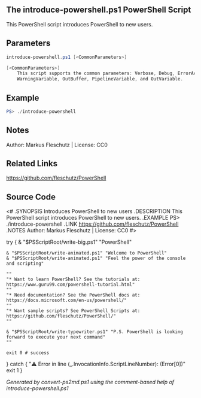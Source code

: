 ## The introduce-powershell.ps1 PowerShell Script

This PowerShell script introduces PowerShell to new users.

## Parameters
```powershell
introduce-powershell.ps1 [<CommonParameters>]

[<CommonParameters>]
    This script supports the common parameters: Verbose, Debug, ErrorAction, ErrorVariable, WarningAction, 
    WarningVariable, OutBuffer, PipelineVariable, and OutVariable.
```

## Example
```powershell
PS> ./introduce-powershell

```

## Notes
Author: Markus Fleschutz | License: CC0

## Related Links
https://github.com/fleschutz/PowerShell

## Source Code
<#
.SYNOPSIS
	Introduces PowerShell to new users
.DESCRIPTION
	This PowerShell script introduces PowerShell to new users.
.EXAMPLE
	PS> ./introduce-powershell
.LINK
	https://github.com/fleschutz/PowerShell
.NOTES
	Author: Markus Fleschutz | License: CC0
#>

try {
	& "$PSScriptRoot/write-big.ps1" "PowerShell"

	& "$PSScriptRoot/write-animated.ps1" "Welcome to PowerShell"
	& "$PSScriptRoot/write-animated.ps1" "Feel the power of the console and scripting"

	""
	"* Want to learn PowerShell? See the tutorials at: https://www.guru99.com/powershell-tutorial.html"
	""
	"* Need documentation? See the PowerShell docs at: https://docs.microsoft.com/en-us/powershell/"
	""
	"* Want sample scripts? See PowerShell Scripts at: https://github.com/fleschutz/PowerShell/"
	""

	& "$PSScriptRoot/write-typewriter.ps1" "P.S. PowerShell is looking forward to execute your next command"
	""

	exit 0 # success
} catch {
	"⚠️ Error in line $($_.InvocationInfo.ScriptLineNumber): $($Error[0])"
	exit 1
}

*Generated by convert-ps2md.ps1 using the comment-based help of introduce-powershell.ps1*
